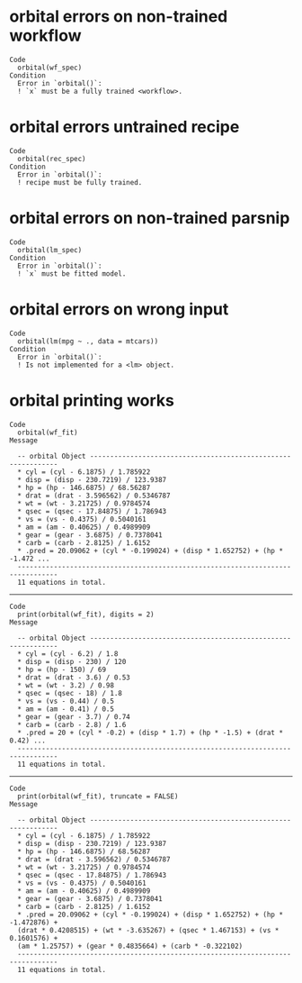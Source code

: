 # orbital errors on non-trained workflow

    Code
      orbital(wf_spec)
    Condition
      Error in `orbital()`:
      ! `x` must be a fully trained <workflow>.

# orbital errors untrained recipe

    Code
      orbital(rec_spec)
    Condition
      Error in `orbital()`:
      ! recipe must be fully trained.

# orbital errors on non-trained parsnip

    Code
      orbital(lm_spec)
    Condition
      Error in `orbital()`:
      ! `x` must be fitted model.

# orbital errors on wrong input

    Code
      orbital(lm(mpg ~ ., data = mtcars))
    Condition
      Error in `orbital()`:
      ! Is not implemented for a <lm> object.

# orbital printing works

    Code
      orbital(wf_fit)
    Message
      
      -- orbital Object --------------------------------------------------------------
      * cyl = (cyl - 6.1875) / 1.785922
      * disp = (disp - 230.7219) / 123.9387
      * hp = (hp - 146.6875) / 68.56287
      * drat = (drat - 3.596562) / 0.5346787
      * wt = (wt - 3.21725) / 0.9784574
      * qsec = (qsec - 17.84875) / 1.786943
      * vs = (vs - 0.4375) / 0.5040161
      * am = (am - 0.40625) / 0.4989909
      * gear = (gear - 3.6875) / 0.7378041
      * carb = (carb - 2.8125) / 1.6152
      * .pred = 20.09062 + (cyl * -0.199024) + (disp * 1.652752) + (hp * -1.472 ...
      --------------------------------------------------------------------------------
      11 equations in total.

---

    Code
      print(orbital(wf_fit), digits = 2)
    Message
      
      -- orbital Object --------------------------------------------------------------
      * cyl = (cyl - 6.2) / 1.8
      * disp = (disp - 230) / 120
      * hp = (hp - 150) / 69
      * drat = (drat - 3.6) / 0.53
      * wt = (wt - 3.2) / 0.98
      * qsec = (qsec - 18) / 1.8
      * vs = (vs - 0.44) / 0.5
      * am = (am - 0.41) / 0.5
      * gear = (gear - 3.7) / 0.74
      * carb = (carb - 2.8) / 1.6
      * .pred = 20 + (cyl * -0.2) + (disp * 1.7) + (hp * -1.5) + (drat * 0.42) ...
      --------------------------------------------------------------------------------
      11 equations in total.

---

    Code
      print(orbital(wf_fit), truncate = FALSE)
    Message
      
      -- orbital Object --------------------------------------------------------------
      * cyl = (cyl - 6.1875) / 1.785922
      * disp = (disp - 230.7219) / 123.9387
      * hp = (hp - 146.6875) / 68.56287
      * drat = (drat - 3.596562) / 0.5346787
      * wt = (wt - 3.21725) / 0.9784574
      * qsec = (qsec - 17.84875) / 1.786943
      * vs = (vs - 0.4375) / 0.5040161
      * am = (am - 0.40625) / 0.4989909
      * gear = (gear - 3.6875) / 0.7378041
      * carb = (carb - 2.8125) / 1.6152
      * .pred = 20.09062 + (cyl * -0.199024) + (disp * 1.652752) + (hp * -1.472876) +
      (drat * 0.4208515) + (wt * -3.635267) + (qsec * 1.467153) + (vs * 0.1601576) +
      (am * 1.25757) + (gear * 0.4835664) + (carb * -0.322102)
      --------------------------------------------------------------------------------
      11 equations in total.


